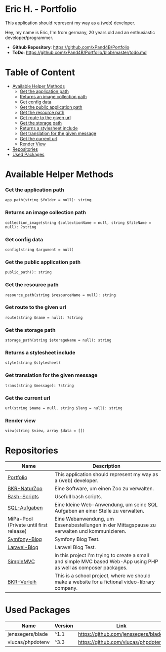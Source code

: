 # Eric H. - Portfolio
This application should represent my way as a (web) developer.

Hey, my name is Eric, I'm from germany, 20 years old and an enthusiastic developer/programmer.

- **Github Repository**: <https://github.com/xPand4B/Portfolio>
- **ToDo**: <https://github.com/xPand4B/Portfolio/blob/master/todo.md>



# Table of Content
* [Available Helper Methods](#available-helper-methods)
    * [Get the application path](#get-the-application-path)
    * [Returns an image collection path](#returns-an-image-collection-path)
    * [Get config data](#get-config-data)
    * [Get the public application path](#get-the-public-application-path)
    * [Get the resource path](#get-the-resource-path)
    * [Get route to the given url](#get-route-to-the-given-url)
    * [Get the storage path](#get-the-storage-path)
    * [Returns a stylesheet include](#returns-a-stylesheet-include)
    * [Get translation for the given message](#get-translation-for-the-given-message)
    * [Get the current url](#get-the-current-url)
    * [Render View](#render-view)
* [Repositories](#repositories)
* [Used Packages](#used-packages)



# Available Helper Methods

### Get the application path
```
app_path(string $folder = null): string
```

### Returns an image collection path
```
collection_image(string $collectionName = null, string $fileName = null): ?string
```

### Get config data
```
config(string $argument = null)
```

### Get the public application path
```
public_path(): string
```

### Get the resource path
```
resource_path(string $resourceName = null): string
```

### Get route to the given url
```
route(string $name = null): ?string
```

### Get the storage path
```
storage_path(string $storageName = null): string
```

### Returns a stylesheet include
```
style(string $stylesheet)
```

### Get translation for the given message
```
trans(string $message): ?string
```

### Get the current url
```
url(string $name = null, string $lang = null): string
```

### Render view
```
view(string $view, array $data = [])
```



# Repositories
Name                                                        | Description
------------------------------------------------------------|--------------------------------------------------
[Portfolio](https://github.com/xPand4B/Portfolio)           | This application should represent my way as a (web) developer.
[BKR-NaturZoo](https://github.com/xPand4B/BKR-NaturZoo)     | Eine Software, um einen Zoo zu verwalten.
[Bash-Scripts](https://github.com/xPand4B/Bash-Scripts)     | Usefull bash scripts.
[SQL-Aufgaben](https://github.com/xPand4B/SQL-Aufgaben)     | Eine kleine Web-Anwendung, um seine SQL Aufgaben an einer Stelle zu verwalten.
MiPa-Pool (Private until first release)                     | Eine Webanwendung, um Essensbestellungen in der Mittagspause zu verwalten und kommunizieren.
[Symfony-Blog](https://github.com/xPand4B/Symfony-Blog)     | Symfony Blog Test.
[Laravel-Blog](https://github.com/xPand4B/Laravel-Blog)     | Laravel Blog Test.
[SimpleMVC](https://github.com/xPand4B/SimpleMVC)           | In this project I'm trying to create a small and simple MVC based Web-App using PHP as well as composer packages.
[BKR-Verleih](https://github.com/xPand4B/BKR-Verleih)       | This is a school project, where we should make a website for a fictional video-library company.



# Used Packages
Name                | Version   | Link
--------------------|-----------|------------------------------------------
jenssegers/blade    | ^1.1      |   https://github.com/jenssegers/blade
vlucas/phpdotenv    | ^3.3      |   https://github.com/vlucas/phpdotenv
